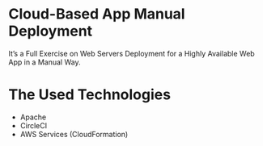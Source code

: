 # Cloud-Based App Manual Deployment
It’s a Full Exercise on Web Servers Deployment for a Highly Available Web App in a Manual Way.

# The Used Technologies
* Apache
* CircleCI
* AWS Services (CloudFormation)
